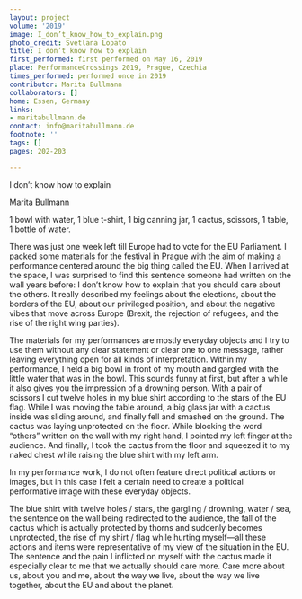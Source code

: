 ```yaml
---
layout: project
volume: '2019'
image: I_don’t_know_how_to_explain.png
photo_credit: Svetlana Lopato
title: I don’t know how to explain
first_performed: first performed on May 16, 2019
place: PerformanceCrossings 2019, Prague, Czechia
times_performed: performed once in 2019
contributor: Marita Bullmann
collaborators: []
home: Essen, Germany
links:
- maritabullmann.de
contact: info@maritabullmann.de
footnote: ''
tags: []
pages: 202-203

---
```


I don’t know how to explain

Marita Bullmann

1 bowl with water, 1 blue t-shirt, 1 big canning jar, 1 cactus, scissors, 1 table, 1 bottle of water.

There was just one week left till Europe had to vote for the EU Parliament. I packed some materials for the festival in Prague with the aim of making a performance centered around the big thing called the EU. When I arrived at the space, I was surprised to find this sentence someone had written on the wall years before: I don’t know how to explain that you should care about the others. It really described my feelings about the elections, about the borders of the EU, about our privileged position, and about the negative vibes that move across Europe (Brexit, the rejection of refugees, and the rise of the right wing parties).

The materials for my performances are mostly everyday objects and I try to use them without any clear statement or clear one to one message, rather leaving everything open for all kinds of interpretation. Within my performance, I held a big bowl in front of my mouth and gargled with the little water that was in the bowl. This sounds funny at first, but after a while it also gives you the impression of a drowning person. With a pair of scissors I cut twelve holes in my blue shirt according to the stars of the EU flag. While I was moving the table around, a big glass jar with a cactus inside was sliding around, and finally fell and smashed on the ground. The cactus was laying unprotected on the floor. While blocking the word “others” written on the wall with my right hand, I pointed my left finger at the audience. And finally, I took the cactus from the floor and squeezed it to my naked chest while raising the blue shirt with my left arm.

In my performance work, I do not often feature direct political actions or images, but in this case I felt a certain need to create a political performative image with these everyday objects.

The blue shirt with twelve holes / stars, the gargling / drowning, water / sea, the sentence on the wall being redirected to the audience, the fall of the cactus which is actually protected by thorns and suddenly becomes unprotected, the rise of my shirt / flag while hurting myself—all these actions and items were representative of my view of the situation in the EU. The sentence and the pain I inflicted on myself with the cactus made it especially clear to me that we actually should care more. Care more about us, about you and me, about the way we live, about the way we live together, about the EU and about the planet.
